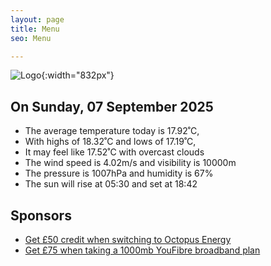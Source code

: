 ```yaml
---
layout: page
title: Menu
seo: Menu

---
```


![Logo](/images/logo.jpg){:width="832px"}

<!-- weather_marker starts -->
## On Sunday, 07 September 2025

- The average temperature today is 17.92˚C,
- With highs of 18.32˚C and lows of 17.19˚C,
- It may feel like 17.52˚C with overcast clouds
- The wind speed is 4.02m/s and visibility is 10000m
- The pressure is 1007hPa and humidity is 67%
- The sun will rise at 05:30 and set at 18:42

<!-- weather_marker ends -->

## Sponsors

- [Get £50 credit when switching to Octopus Energy](https://bit.ly/3oD1nnS)
- [Get £75 when taking a 1000mb YouFibre broadband plan](https://aklam.io/91zWhU?)

